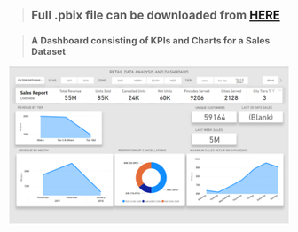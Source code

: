 > ## Full .pbix file can be downloaded from [HERE]()



> ### A Dashboard consisting of KPIs and Charts for a Sales Dataset

![image](https://raw.githubusercontent.com/bhanu-thakur/friendly-sniffle/main/assets/PBI%20Retail.png)

